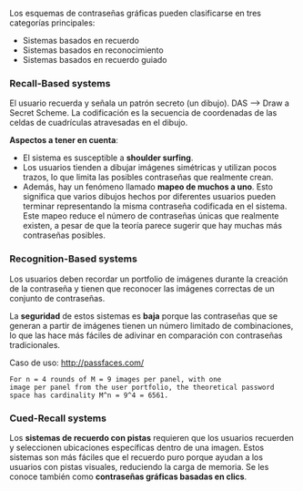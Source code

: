 Los esquemas de contraseñas gráficas pueden clasificarse en tres categorías principales:

- Sistemas basados en recuerdo
- Sistemas basados en reconocimiento
- Sistemas basados en recuerdo guiado

### **Recall-Based systems**

El usuario recuerda y señala un patrón secreto (un dibujo). DAS --> Draw a Secret Scheme. La codificación es la secuencia de coordenadas de las celdas de cuadrículas atravesadas en el dibujo.

**Aspectos a tener en cuenta**:
* El sistema es susceptible a **shoulder surfing**.
* Los usuarios tienden a dibujar imágenes simétricas y utilizan pocos trazos, lo que limita las posibles contraseñas que realmente crean.
* Además, hay un fenómeno llamado **mapeo de muchos a uno**. Esto significa que varios dibujos hechos por diferentes usuarios pueden terminar representando la misma contraseña codificada en el sistema. Este mapeo reduce el número de contraseñas únicas que realmente existen, a pesar de que la teoría parece sugerir que hay muchas más contraseñas posibles.

### **Recognition-Based systems**

Los usuarios deben recordar un portfolio de imágenes durante la creación de la contraseña y tienen que reconocer las imágenes correctas de un conjunto de contraseñas.

La **seguridad** de estos sistemas es **baja** porque las contraseñas que se generan a partir de imágenes tienen un número limitado de combinaciones, lo que las hace más fáciles de adivinar en comparación con contraseñas tradicionales.

Caso de uso: http://passfaces.com/

```
For n = 4 rounds of M = 9 images per panel, with one
image per panel from the user portfolio, the theoretical password space has cardinality M^n = 9^4 = 6561.
```


### **Cued-Recall systems**

Los **sistemas de recuerdo con pistas** requieren que los usuarios recuerden y seleccionen ubicaciones específicas dentro de una imagen. Estos sistemas son más fáciles que el recuerdo puro porque ayudan a los usuarios con pistas visuales, reduciendo la carga de memoria. Se les conoce también como **contraseñas gráficas basadas en clics**.
